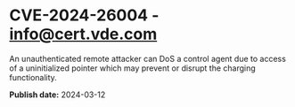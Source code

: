 # CVE-2024-26004 - info@cert.vde.com

An unauthenticated remote attacker can DoS a control agent due to access of a uninitialized pointer which may prevent or disrupt the charging functionality. 

**Publish date:** 2024-03-12
